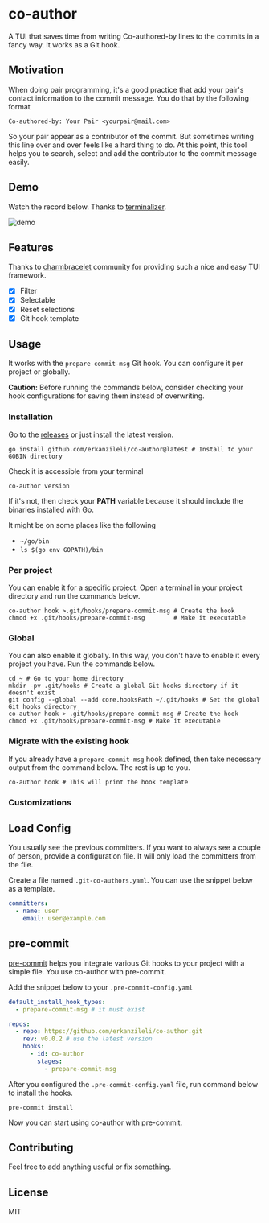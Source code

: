 # co-author

A TUI that saves time from writing Co-authored-by lines to the commits in a fancy way. It works as a Git hook.

## Motivation

When doing pair programming, it's a good practice that add your pair's contact information to the commit message. You do
that by the following format

```
Co-authored-by: Your Pair <yourpair@mail.com>
```

So your pair appear as a contributor of the commit. But sometimes writing this line over and over feels like a hard
thing to do. At this point, this tool helps you to search, select and add the contributor to the commit message easily.

## Demo

Watch the record below. Thanks to [terminalizer](https://terminalizer.com).

![demo](demo.gif)

## Features

Thanks to [charmbracelet](https://github.com/charmbracelet) community for providing such a nice and easy TUI framework.

- [X] Filter
- [X] Selectable
- [X] Reset selections
- [X] Git hook template

## Usage

It works with the `prepare-commit-msg` Git hook. You can configure it per project or globally.

**Caution:** Before running the commands below, consider checking your hook configurations for saving them instead of
overwriting.

### Installation

Go to the [releases](https://github.com/erkanzileli/co-author/releases) or just install the latest version.

```shell
go install github.com/erkanzileli/co-author@latest # Install to your GOBIN directory
```

Check it is accessible from your terminal

```shell
co-author version
```

If it's not, then check your **PATH** variable because it should include the binaries installed with Go.

It might be on some places like the following

- `~/go/bin`
- `ls $(go env GOPATH)/bin`

### Per project

You can enable it for a specific project. Open a terminal in your project directory and run the commands below.

```shell
co-author hook >.git/hooks/prepare-commit-msg # Create the hook
chmod +x .git/hooks/prepare-commit-msg        # Make it executable
```

### Global

You can also enable it globally. In this way, you don't have to enable it every project you have. Run the commands
below.

```shell
cd ~ # Go to your home directory
mkdir -pv .git/hooks # Create a global Git hooks directory if it doesn't exist
git config --global --add core.hooksPath ~/.git/hooks # Set the global Git hooks directory
co-author hook > .git/hooks/prepare-commit-msg # Create the hook
chmod +x .git/hooks/prepare-commit-msg # Make it executable
```

### Migrate with the existing hook

If you already have a `prepare-commit-msg` hook defined, then take necessary output from the command below. The rest is
up to you.

```shell
co-author hook # This will print the hook template
```

### Customizations

## Load Config

You usually see the previous committers. If you want to always see a couple of person, provide a configuration file.
It will only load the committers from the file.

Create a file named `.git-co-authors.yaml`. You can use the snippet below as a template.

```yaml
committers:
  - name: user
    email: user@example.com
```

## pre-commit

[pre-commit](https://pre-commit.com) helps you integrate various Git hooks to your project with a simple file. You use
co-author
with pre-commit.

Add the snippet below to your `.pre-commit-config.yaml`

```yaml
default_install_hook_types:
  - prepare-commit-msg # it must exist

repos:
  - repo: https://github.com/erkanzileli/co-author.git
    rev: v0.0.2 # use the latest version
    hooks:
      - id: co-author
        stages:
          - prepare-commit-msg
```

After you configured the `.pre-commit-config.yaml` file, run command below to install the hooks.

```shell
pre-commit install
```

Now you can start using co-author with pre-commit.

## Contributing

Feel free to add anything useful or fix something.

## License

MIT